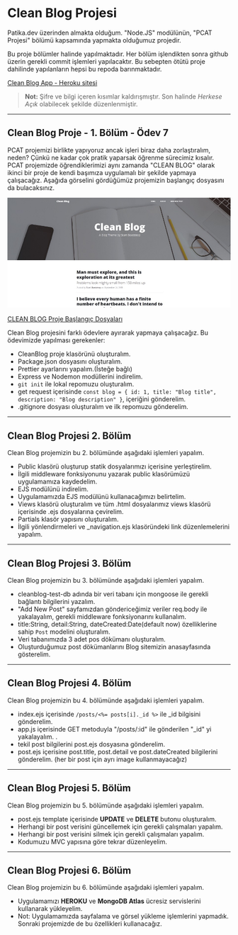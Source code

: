 # Clean Blog Projesi

Patika.dev üzerinden almakta olduğum. "Node.JS" modülünün, "PCAT Projesi" bölümü kapsamında yapmakta olduğumuz projedir.

Bu proje bölümler halinde yapılmaktadır. Her bölüm işlendikten sonra github üzerin gerekli commit işlemleri yapılacaktır.
Bu sebepten ötütü proje dahilinde yapılanların hepsi bu repoda barınmaktadır.

[Clean Blog App - Heroku sitesi](https://cleandb-blog-app.herokuapp.com/)

> **Not:** Şifre ve bilgi içeren kısımlar kaldırışmıştır. Son halinde *Herkese Açık* olabilecek şekilde düzenlenmiştir.

***

## Clean Blog Proje - 1. Bölüm - Ödev 7

PCAT projemizi birlikte yapıyoruz ancak işleri biraz daha zorlaştıralım, neden? Çünkü ne kadar çok pratik yaparsak öğrenme sürecimiz kısalır. PCAT projemizde öğrendiklerimizi aynı zamanda "CLEAN BLOG" olarak ikinci bir proje de kendi başımıza uygulamalı bir şekilde yapmaya çalışacağız. Aşağıda görselini gördüğümüz projemizin başlangıç dosyasını da bulacaksınız.

![Clean Blog Proje - 1. Bölüm - Ödev 7](./DOC-temp/odev-7-img-1.jpg)

[CLEAN BLOG Proje Başlangıç Dosyaları](https://drive.google.com/file/d/1yWS-hrxi7MwsyU2YxpcCpfXd6ilws1Xw/view?usp=sharing)

Clean Blog projesini farklı ödevlere ayırarak yapmaya çalışacağız. Bu ödevimizde yapılması gerekenler:

- CleanBlog proje klasörünü oluşturalım.
- Package.json dosyasını oluşturalım.
- Prettier ayarlarını yapalım.(İsteğe bağlı)
- Express ve Nodemon modüllerini indirelim.
- `git init` ile lokal repomuzu oluşturalım.
- get request içerisinde `const blog = { id: 1, title: "Blog title", description: "Blog description" }`, içeriğini gönderelim.
- .gitignore dosyası oluşturalım ve ilk repomuzu gönderelim.

***

## Clean Blog Projesi 2. Bölüm

Clean Blog projemizin bu 2. bölümünde aşağıdaki işlemleri yapalım.

- Public klasörü oluşturup statik dosyalarımızı içerisine yerleştirelim.
- İlgili middleware fonksiyonunu yazarak public klasörümüzü uygulamamıza kaydedelim.
- EJS modülünü indirelim.
- Uygulamamızda EJS modülünü kullanacağımızı belirtelim.
- Views klasörü oluşturalım ve tüm .html dosyalarımız views klasörü içerisinde .ejs dosyalarına çevirelim.
- Partials klasör yapısını oluşturalım.
- İlgili yönlendirmeleri ve _navigation.ejs klasöründeki link düzenlemelerini yapalım.

***

## Clean Blog Projesi 3. Bölüm

Clean Blog projemizin bu 3. bölümünde aşağıdaki işlemleri yapalım.

- cleanblog-test-db adında bir veri tabanı için mongoose ile gerekli bağlantı bilgilerini yazalım.
- "Add New Post" sayfamızdan göndericeğimiz veriler req.body ile yakalayalım, gerekli middleware fonksiyonarını kullanalım.
- title:String, detail:String, dateCreated:Date(default now) özelliklerine sahip `Post` modelini oluşturalım.
- Veri tabanımızda 3 adet pos dökümanı oluşturalım.
- Oluşturduğumuz post dökümanlarını Blog sitemizin anasayfasında gösterelim.

***

## Clean Blog Projesi 4. Bölüm

Clean Blog projemizin bu 4. bölümünde aşağıdaki işlemleri yapalım.

- index.ejs içerisinde `/posts/<%= posts[i]._id %>` ile _id bilgisini gönderelim.
- app.js içerisinde GET metoduyla "/posts/:id" ile gönderilen "_id" yi yakalayalım. .
- tekil post bilgilerini post.ejs dosyasına gönderelim.
- post.ejs içerisine post.title, post.detail ve post.dateCreated bilgilerini gönderelim. (her bir post için ayrı image kullanmayacağız)

***

## Clean Blog Projesi 5. Bölüm

Clean Blog projemizin bu 5. bölümünde aşağıdaki işlemleri yapalım.

- post.ejs template içerisinde **UPDATE** ve **DELETE** butonu oluşturalım.
- Herhangi bir post verisini güncellemek için gerekli çalışmaları yapalım.
- Herhangi bir post verisini silmek için gerekli çalışmaları yapalım.
- Kodumuzu MVC yapısına göre tekrar düzenleyelim.

***

## Clean Blog Projesi 6. Bölüm

Clean Blog projemizin bu 6. bölümünde aşağıdaki işlemleri yapalım.

- Uygulamamızı **HEROKU** ve **MongoDB Atlas** ücresiz servislerini kullanarak yükleyelim.
- Not: Uygulamamızda sayfalama ve görsel yükleme işlemlerini yapmadık. Sonraki projemizde de bu özellikleri kullanacağız.
